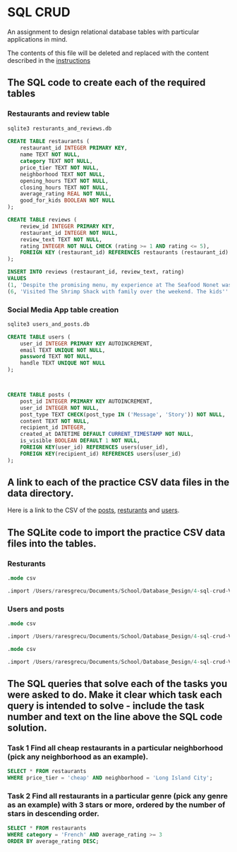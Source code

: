 # SQL CRUD

An assignment to design relational database tables with particular applications in mind.

The contents of this file will be deleted and replaced with the content described in the [instructions](./instructions.md)


## The SQL code to create each of the required tables

### Restaurants and review table
```SQL
sqlite3 resturants_and_reviews.db
    
CREATE TABLE restaurants (
    restaurant_id INTEGER PRIMARY KEY,
    name TEXT NOT NULL,
    category TEXT NOT NULL,
    price_tier TEXT NOT NULL,
    neighborhood TEXT NOT NULL,
    opening_hours TEXT NOT NULL,
    closing_hours TEXT NOT NULL,
    average_rating REAL NOT NULL,
    good_for_kids BOOLEAN NOT NULL
);

CREATE TABLE reviews (
    review_id INTEGER PRIMARY KEY,
    restaurant_id INTEGER NOT NULL,
    review_text TEXT NOT NULL,
    rating INTEGER NOT NULL CHECK (rating >= 1 AND rating <= 5),
    FOREIGN KEY (restaurant_id) REFERENCES restaurants (restaurant_id)
);

INSERT INTO reviews (restaurant_id, review_text, rating)
VALUES 
(1, 'Despite the promising menu, my experience at The Seafood Nonet was underwhelming. The dishes lacked the authentic Greek flavor I was anticipating, and the service was slower than expected. It pains me to say this, as I usually enjoy supporting local eateries, but it''s unlikely I''ll return.', 2),
(6, 'Visited The Shrimp Shack with family over the weekend. The kids'' menu was a pleasant surprise, offering a good range of options for the little ones. The Thai flavors were authentic, but some dishes were a tad too spicy for our taste. Service was commendable, but given the price point, I was expecting a bit more on the presentation and ambiance side. A solid choice for families, but there''s room for improvement to truly justify the ''expensive'' tag.', 3);
```

### Social Media App table creation
```SQL
sqlite3 users_and_posts.db

CREATE TABLE users (
    user_id INTEGER PRIMARY KEY AUTOINCREMENT,
    email TEXT UNIQUE NOT NULL,
    password TEXT NOT NULL,
    handle TEXT UNIQUE NOT NULL
);



CREATE TABLE posts (
    post_id INTEGER PRIMARY KEY AUTOINCREMENT,
    user_id INTEGER NOT NULL,
    post_type TEXT CHECK(post_type IN ('Message', 'Story')) NOT NULL,
    content TEXT NOT NULL,
    recipient_id INTEGER,
    created_at DATETIME DEFAULT CURRENT_TIMESTAMP NOT NULL,
    is_visible BOOLEAN DEFAULT 1 NOT NULL,
    FOREIGN KEY(user_id) REFERENCES users(user_id),
    FOREIGN KEY(recipient_id) REFERENCES users(user_id)
);

```
## A link to each of the practice CSV data files in the data directory.
Here is a link to the CSV of the [posts](https://github.com/dbdesign-students-spring2024/4-sql-crud-VideoStorms/blob/main/data/posts.csv), [resturants](https://github.com/dbdesign-students-spring2024/4-sql-crud-VideoStorms/blob/main/data/restaurants.csv) and [users](https://github.com/dbdesign-students-spring2024/4-sql-crud-VideoStorms/blob/main/data/users.csv). 

## The SQLite code to import the practice CSV data files into the tables.

### Resturants
```SQL
.mode csv

.import /Users/raresgrecu/Documents/School/Database_Design/4-sql-crud-VideoStorms/data/MOCK_DATA-FOR-RESTURANTS.csv restaurants
```

### Users and posts
```SQL
.mode csv

.import /Users/raresgrecu/Documents/School/Database_Design/4-sql-crud-VideoStorms/data/users.csv users

.mode csv

.import /Users/raresgrecu/Documents/School/Database_Design/4-sql-crud-VideoStorms/data/posts.csv posts
```

## The SQL queries that solve each of the tasks you were asked to do. Make it clear which task each query is intended to solve - include the task number and text on the line above the SQL code solution.


### Task 1 Find all cheap restaurants in a particular neighborhood (pick any neighborhood as an example).
```SQL
SELECT * FROM restaurants
WHERE price_tier = 'cheap' AND neighborhood = 'Long Island City';
```
### Task 2 Find all restaurants in a particular genre (pick any genre as an example) with 3 stars or more, ordered by the number of stars in descending order.
```SQL
SELECT * FROM restaurants
WHERE category = 'French' AND average_rating >= 3
ORDER BY average_rating DESC;
```



